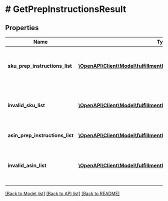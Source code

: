 # # GetPrepInstructionsResult

## Properties

Name | Type | Description | Notes
------------ | ------------- | ------------- | -------------
**sku_prep_instructions_list** | [**\OpenAPI\Client\Model\fulfillmentInboundV0\SKUPrepInstructions[]**](SKUPrepInstructions.md) | A list of SKU labeling requirements and item preparation instructions. | [optional]
**invalid_sku_list** | [**\OpenAPI\Client\Model\fulfillmentInboundV0\InvalidSKU[]**](InvalidSKU.md) | A list of invalid SKU values and the reason they are invalid. | [optional]
**asin_prep_instructions_list** | [**\OpenAPI\Client\Model\fulfillmentInboundV0\ASINPrepInstructions[]**](ASINPrepInstructions.md) | A list of item preparation instructions. | [optional]
**invalid_asin_list** | [**\OpenAPI\Client\Model\fulfillmentInboundV0\InvalidASIN[]**](InvalidASIN.md) | A list of invalid ASIN values and the reasons they are invalid. | [optional]

[[Back to Model list]](../../README.md#models) [[Back to API list]](../../README.md#endpoints) [[Back to README]](../../README.md)
